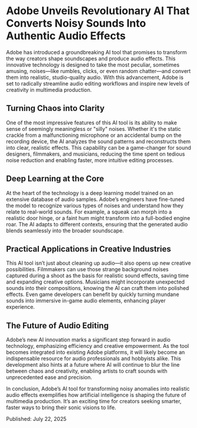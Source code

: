 # Adobe Unveils Revolutionary AI That Converts Noisy Sounds Into Authentic Audio Effects

Adobe has introduced a groundbreaking AI tool that promises to transform the way creators shape soundscapes and produce audio effects. This innovative technology is designed to take the most peculiar, sometimes amusing, noises—like rumbles, clicks, or even random chatter—and convert them into realistic, studio-quality audio. With this advancement, Adobe is set to radically streamline audio editing workflows and inspire new levels of creativity in multimedia production.

## Turning Chaos into Clarity

One of the most impressive features of this AI tool is its ability to make sense of seemingly meaningless or "silly" noises. Whether it's the static crackle from a malfunctioning microphone or an accidental bump on the recording device, the AI analyzes the sound patterns and reconstructs them into clear, realistic effects. This capability can be a game-changer for sound designers, filmmakers, and musicians, reducing the time spent on tedious noise reduction and enabling faster, more intuitive editing processes.

## Deep Learning at the Core

At the heart of the technology is a deep learning model trained on an extensive database of audio samples. Adobe’s engineers have fine-tuned the model to recognize various types of noises and understand how they relate to real-world sounds. For example, a squeak can morph into a realistic door hinge, or a faint hum might transform into a full-bodied engine roar. The AI adapts to different contexts, ensuring that the generated audio blends seamlessly into the broader soundscape.

## Practical Applications in Creative Industries

This AI tool isn’t just about cleaning up audio—it also opens up new creative possibilities. Filmmakers can use those strange background noises captured during a shoot as the basis for realistic sound effects, saving time and expanding creative options. Musicians might incorporate unexpected sounds into their compositions, knowing the AI can craft them into polished effects. Even game developers can benefit by quickly turning mundane sounds into immersive in-game audio elements, enhancing player experience.

## The Future of Audio Editing

Adobe’s new AI innovation marks a significant step forward in audio technology, emphasizing efficiency and creative empowerment. As the tool becomes integrated into existing Adobe platforms, it will likely become an indispensable resource for audio professionals and hobbyists alike. This development also hints at a future where AI will continue to blur the line between chaos and creativity, enabling artists to craft sounds with unprecedented ease and precision.

In conclusion, Adobe’s AI tool for transforming noisy anomalies into realistic audio effects exemplifies how artificial intelligence is shaping the future of multimedia production. It’s an exciting time for creators seeking smarter, faster ways to bring their sonic visions to life.

Published: July 22, 2025
